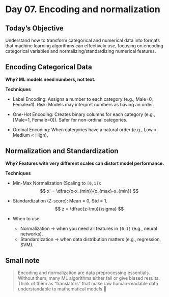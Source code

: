 # Day 07. Encoding and normalization

## Today’s Objective

Understand how to transform categorical and numerical data into formats that machine learning algorithms can effectively use, focusing on encoding categorical variables and normalizing/standardizing numerical features.

## Encoding Categorical Data

**Why? ML models need numbers, not text.**

**Techniques**
- Label Encoding: Assigns a number to each category (e.g., Male=0, Female=1).
  Risk: Models may interpret numbers as having an order.

- One-Hot Encoding: Creates binary columns for each category (e.g., [Male=1, Female=0]). Safer for non-ordinal categories.

- Ordinal Encoding: When categories have a natural order (e.g., Low < Medium < High).

## Normalization and Standardization

**Why? Features with very different scales can distort model performance.**

**Techniques**

- Min-Max Normalization (Scaling to `[0,1]`):
    $$
    x' = \dfrac{x-x_{min}}{x_{max}-x_{min}}
    $$

- Standardization (Z-score): Mean = 0, Std = 1.
    $$
    z = \dfrac{z-\mu}{\sigma}
    $$
- When to use:
    - Normalization → when you need all features in `[0,1]` (e.g., neural networks).
    - Standardization → when data distribution matters (e.g., regression, SVM).

## Small note 
> Encoding and normalization are data preprocessing essentials. Without them, many ML algorithms either fail or give biased results. Think of them as “translators” that make raw human-readable data understandable to mathematical models 🌱